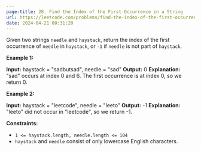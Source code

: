 ```yaml
---
page-title: 28. Find the Index of the First Occurrence in a String
url: https://leetcode.com/problems/find-the-index-of-the-first-occurrence-in-a-string/description/
date: 2024-04-21 00:31:20
---
```

Given two strings `needle` and `haystack`, return the index of the first occurrence of `needle` in `haystack`, or `-1` if `needle` is not part of `haystack`.

**Example 1:**

**Input:** haystack = "sadbutsad", needle = "sad"
**Output:** 0
**Explanation:** "sad" occurs at index 0 and 6.
The first occurrence is at index 0, so we return 0.

**Example 2:**

**Input:** haystack = "leetcode", needle = "leeto"
**Output:** -1
**Explanation:** "leeto" did not occur in "leetcode", so we return -1.

**Constraints:**

-   `1 <= haystack.length, needle.length <= 104`
-   `haystack` and `needle` consist of only lowercase English characters.